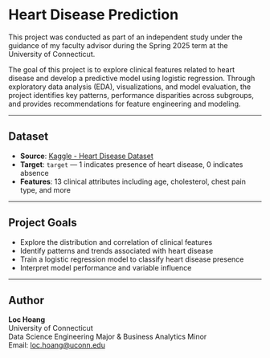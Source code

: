 # Heart Disease Prediction

This project was conducted as part of an independent study under the guidance of my faculty advisor during the Spring 2025 term at the University of Connecticut.

The goal of this project is to explore clinical features related to heart disease and develop a predictive model using logistic regression. Through exploratory data analysis (EDA), visualizations, and model evaluation, the project identifies key patterns, performance disparities across subgroups, and provides recommendations for feature engineering and modeling.


---

## Dataset

- **Source**: [Kaggle - Heart Disease Dataset](https://www.kaggle.com/datasets/johnsmith88/heart-disease-dataset)
- **Target**: `target` — 1 indicates presence of heart disease, 0 indicates absence
- **Features**: 13 clinical attributes including age, cholesterol, chest pain type, and more

---

## Project Goals

- Explore the distribution and correlation of clinical features
- Identify patterns and trends associated with heart disease
- Train a logistic regression model to classify heart disease presence
- Interpret model performance and variable influence

---
## Author

**Loc Hoang**  
University of Connecticut  
Data Science Engineering Major & Business Analytics Minor  
Email: loc.hoang@uconn.edu
